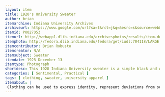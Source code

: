 ```yaml
---
layout: item
title: 1920's University Sweater
author: brian
itemarchive: Indiana University Archives 
archiveurl: https://www.google.com/url?sa=t&rct=j&q=&esrc=s&source=web&cd=1&cad=rja&uact=8&ved=2ahUKEwiS6qPZrOThAhUrnq0KHZpkALAQFjAAegQIBxAD&url=https%3A%2F%2Flibraries.indiana.edu%2Farchives&usg=AOvVaw3yK5EJ0fsnILfvfANxDWSC
itemid: P0027053
itemurl: http://webapp1.dlib.indiana.edu/archivesphotos/results/item.do?itemId=P0027053&searchId=4&searchResultIndex=35
itemphoto: http://fedora.dlib.indiana.edu/fedora/get/iudl:704118/LARGE
itemcontributor: Brian Robusto
itemcreator: N/A
itemsubject: Sweater
itemdate: 1928 December 13 
itemtype: Photograph 
shortdesc: This 1928 Indiana University sweater is a simple black and white including only an unordaned "I" as the logo
categories: [ Sentimental, Practical ]
tags: [ clothing, sweater, university apparel ]
itemabout: |
 Clothing can be used to express identity, represent deviations from societal norms, or signify affiliations, for instance. This specific article of clothing is an Indiana University sweater issued in 1928. Dawning a near prehistoric logo and virtually no color, everything but the clothing symbolism has evolved over time, signifying that even centuries ago the desire for self-expression was still regularly fulfilled using clothing
---
```

